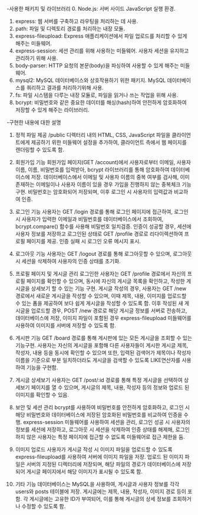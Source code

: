 -사용한 패키지 및 라이브러리
0. Node.js: 서버 사이드 JavaScript 실행 환경.
1. express: 웹 서버를 구축하고 라우팅을 처리하는 데 사용.
2. path: 파일 및 디렉토리 경로를 처리하는 내장 모듈.
3. express-fileupload: 
Express 애플리케이션에서 파일 업로드를 처리할 수 있게 해주는 미들웨어.
4. express-session:
세션 관리를 위해 사용하는 미들웨어. 
사용자 세션을 유지하고 관리하기 위해 사용.
5. body-parser:
HTTP 요청의 본문(body)을 파싱하여 사용할 수 있게 해주는 미들웨어.
6. mysql2:
MySQL 데이터베이스와 상호작용하기 위한 패키지. 
MySQL 데이터베이스를 쿼리하고 결과를 처리하기위해 사용.
7. fs:
파일 시스템을 다루는 내장 모듈로, 파일을 읽거나 쓰는 작업을 위해 사용.
8. bcrypt:
비밀번호와 같은 중요한 데이터를 해싱(hash)하여 
안전하게 암호화하여 저장할 수 있게 해주는 라이브러리.



-구현한 내용에 대한 설명
1. 정적 파일 제공
/public 디렉터리 내의 HTML, CSS, JavaScript 파일을 클라이언트에게 제공하기 위한 미들웨어 설정을 추가하여, 클라이언트 측에서 웹 페이지를 렌더링할 수 있도록 함.
2. 회원가입 기능
회원가입 페이지(GET /account)에서 사용자로부터 이메일, 사용자 이름, 이름, 비밀번호를 입력받아, bcrypt 라이브러리를 통해 암호화하여 데이터베이스에 저장.
데이터베이스에서 이메일 및 사용자 이름의 중복 여부를 검사해, 이미 존재하는 이메일이나 사용자 이름이 있을 경우 가입을 진행하지 않는 중복체크 기능구현.
비밀번호는 암호화되어 저장되며, 이후 로그인 시 사용자의 입력값과 비교하여 인증.
3. 로그인 기능
사용자는 GET /login 경로를 통해 로그인 페이지에 접근하여,
로그인 시 사용자가 입력한 이메일과 비밀번호를 데이터베이스에서 조회하여, bcrypt.compare() 함수를 사용해 비밀번호 일치검증.
인증이 성공할 경우, 세션에 사용자 정보를 저장하고 로그인된 상태로 GET /profile 경로로 리다이렉션하여 프로필 페이지를 제공. 인증 실패 시 로그인 오류 메시지 표시.
4. 로그아웃 기능
사용자는 GET /logout 경로를 통해 로그아웃할 수 있으며, 로그아웃 시 세션을 삭제하여 사용자의 인증 상태를 초기화.
5. 프로필 페이지 및 게시글 관리
로그인한 사용자는 GET /profile 경로에서 자신의 프로필 페이지를 확인할 수 있으며, 동시에 자신의 게시글 목록을 확인하고, 작성한 게시글을 상세보기 할 수 있는 기능 구현.
게시글 작성의 경우, 사용자는 GET /new 경로에서 새로운 게시글을 작성할 수 있으며, 이때 제목, 내용, 이미지를 업로드할 수 있는 폼을 제공하여 보다 쉽게 게시글을 작성할 수 있도록 함. 이후 작성된 새 게시글을 업로드할 경우, POST /new 경로로 해당 게시글 정보를 서버로 전송하고, 데이터베이스에 저장, 이미지 파일이 포함된 경우 express-fileupload 미들웨어를 사용하여 이미지를 서버에 저장할 수 있도록 함.

6. 게시판 기능
GET /board 경로를 통해 게시판에 있는 모든 게시글을 조회할 수 있는 기능구현.
사용자는 자신의 게시글을 포함해 다른 사용자들이 게시한 게시글 제목, 작성자, 내용 등을 동시에 확인할 수 있으며 또한, 입력된 검색어가 제목이나 작성자 이름을 기준으로 부분 일치하더라도 게시글을 검색할 수 있도록 LIKE연산자를 사용하여 기능을 구현함.
7. 게시글 상세보기
사용자는 GET /post/:id 경로를 통해 특정 게시글을 선택하여 상세보기 페이지를 열 수 있으며, 게시글의 제목, 내용, 작성자 등의 정보와 업로드 된 이미지를 확인할 수 있음.
8. 보안 및 세션 관리
bcrypt를 사용하여 비밀번호를 안전하게 암호화하고, 로그인 시 해당 비밀번호와 데이터베이스에 저장된 암호화된 비밀번호를 비교하여 인증을 수행.
express-session 미들웨어를 사용하여 세션을 관리, 로그인 성공 시 사용자의 정보를 세션에 저장하고, 로그아웃 시 세션을 삭제하여 인증 상태를 해제해, 로그인하지 않은 사용자는 특정 페이지에 접근할 수 없도록 미들웨어로 접근 제한을 둠.
9. 이미지 업로드
사용자가 게시글 작성 시 이미지 파일을 업로드할 수 있도록 express-fileupload를 사용하여 서버에 이미지 파일을 저장. 업로드 된 이미지 파일은 서버의 지정된 디렉터리에 저장되며, 해당 파일의 경로가 데이터베이스에 저장되어 게시글 페이지에서 해당 이미지가 표시될 수 있도록 함.
10. 기타 기능
데이터베이스는 MySQL을 사용하여, 게시글과 사용자 정보를 각각 users와 posts 테이블에 저장. 게시글에는 제목, 내용, 작성자, 이미지 경로 등이 포함. 각 게시글에는 고유한 ID가 부여되어, 이를 통해 게시글의 상세 정보를 조회하거나 수정할 수 있도록 함.
